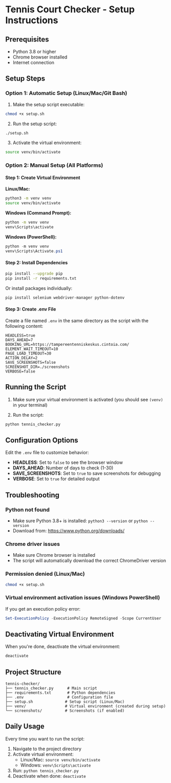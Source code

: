 # Tennis Court Checker - Setup Instructions

## Prerequisites
- Python 3.8 or higher
- Chrome browser installed
- Internet connection

## Setup Steps

### Option 1: Automatic Setup (Linux/Mac/Git Bash)

1. Make the setup script executable:
```bash
chmod +x setup.sh
```

2. Run the setup script:
```bash
./setup.sh
```

3. Activate the virtual environment:
```bash
source venv/bin/activate
```

### Option 2: Manual Setup (All Platforms)

#### Step 1: Create Virtual Environment

**Linux/Mac:**
```bash
python3 -m venv venv
source venv/bin/activate
```

**Windows (Command Prompt):**
```cmd
python -m venv venv
venv\Scripts\activate
```

**Windows (PowerShell):**
```powershell
python -m venv venv
venv\Scripts\Activate.ps1
```

#### Step 2: Install Dependencies

```bash
pip install --upgrade pip
pip install -r requirements.txt
```

Or install packages individually:
```bash
pip install selenium webdriver-manager python-dotenv
```

#### Step 3: Create .env File

Create a file named `.env` in the same directory as the script with the following content:

```env
HEADLESS=true
DAYS_AHEAD=7
BOOKING_URL=https://tampereentenniskeskus.cintoia.com/
ELEMENT_WAIT_TIMEOUT=10
PAGE_LOAD_TIMEOUT=30
ACTION_DELAY=2
SAVE_SCREENSHOTS=false
SCREENSHOT_DIR=./screenshots
VERBOSE=false
```

## Running the Script

1. Make sure your virtual environment is activated (you should see `(venv)` in your terminal)

2. Run the script:
```bash
python tennis_checker.py
```

## Configuration Options

Edit the `.env` file to customize behavior:

- **HEADLESS**: Set to `false` to see the browser window
- **DAYS_AHEAD**: Number of days to check (1-30)
- **SAVE_SCREENSHOTS**: Set to `true` to save screenshots for debugging
- **VERBOSE**: Set to `true` for detailed output

## Troubleshooting

### Python not found
- Make sure Python 3.8+ is installed: `python3 --version` or `python --version`
- Download from: https://www.python.org/downloads/

### Chrome driver issues
- Make sure Chrome browser is installed
- The script will automatically download the correct ChromeDriver version

### Permission denied (Linux/Mac)
```bash
chmod +x setup.sh
```

### Virtual environment activation issues (Windows PowerShell)
If you get an execution policy error:
```powershell
Set-ExecutionPolicy -ExecutionPolicy RemoteSigned -Scope CurrentUser
```

## Deactivating Virtual Environment

When you're done, deactivate the virtual environment:
```bash
deactivate
```

## Project Structure

```
tennis-checker/
├── tennis_checker.py      # Main script
├── requirements.txt       # Python dependencies
├── .env                   # Configuration file
├── setup.sh              # Setup script (Linux/Mac)
├── venv/                 # Virtual environment (created during setup)
└── screenshots/          # Screenshots (if enabled)
```

## Daily Usage

Every time you want to run the script:

1. Navigate to the project directory
2. Activate virtual environment:
    - Linux/Mac: `source venv/bin/activate`
    - Windows: `venv\Scripts\activate`
3. Run: `python tennis_checker.py`
4. Deactivate when done: `deactivate`